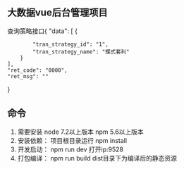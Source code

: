 ## 大数据vue后台管理项目


查询策略接口{
    "data": [
        {

            "tran_strategy_id": "1",
            "tran_strategy_name": "蝶式套利"
        }
    ],
    "ret_code": "0000",
    "ret_msg": ""
}

##  命令  

1. 需要安装  node 7.2以上版本 npm 5.6以上版本  
2. 安装依赖： 项目根目录运行  npm install  
3. 开发启动： npm run dev   打开ip:9528   
4. 打包编译： npm run build   dist目录下为编译后的静态资源
